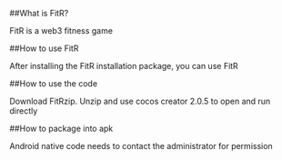 ##What is FitR?

FitR is a web3 fitness game

##How to use FitR

After installing the FitR installation package, you can use FitR

##How to use the code

Download FitRzip. Unzip and use cocos creator 2.0.5 to open and run directly

##How to package into apk

Android native code needs to contact the administrator for permission

